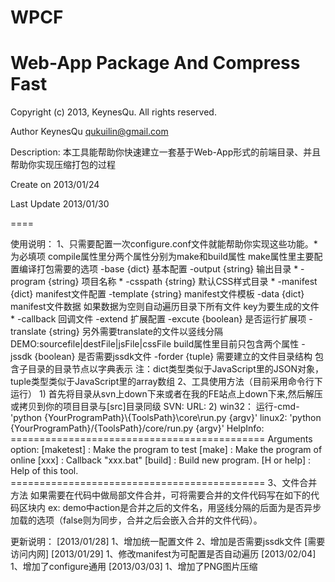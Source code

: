 WPCF
====

Web-App Package And Compress Fast
====

Copyright (c) 2013, KeynesQu. All rights reserved.

Author KeynesQu <qukuilin@gmail.com>

Description: 本工具能帮助你快速建立一套基于Web-App形式的前端目录、并且帮助你实现压缩打包的过程

Create on 2013/01/24

Last Update 2013/01/30

====

使用说明：
	1、只需要配置一次configure.conf文件就能帮助你实现这些功能。* 为必填项
		compile属性里分两个属性分别为make和build属性
		make属性里主要配置编译打包需要的选项
			-base {dict} 基本配置
				-output {string} 输出目录 *
				-program {string} 项目名称 *
				-csspath {string} 默认CSS样式目录 *
				-manifest {dict} manifest文件配置
					-template {string} manifest文件模板
					-data {dict} manifest文件数据 如果数据为空则自动遍历目录下所有文件 key为要生成的文件 *
				-callback 回调文件
			-extend 扩展配置
				-excute {boolean} 是否运行扩展项
				-translate {string} 另外需要translate的文件以竖线分隔 DEMO:sourcefile|destFile|jsFile|cssFile
		build属性里目前只包含两个属性
			-jssdk {boolean} 是否需要jssdk文件
			-forder {tuple} 需要建立的文件目录结构 包含子目录的目录节点以字典表示
		注：dict类型类似于JavaScript里的JSON对象，tuple类型类似于JavaScript里的array数组
	2、工具使用方法（目前采用命令行下运行）
		1) 首先将目录从svn上down下来或者在我的FE站点上down下来,然后解压或拷贝到你的项目目录与[src]目录同级
			SVN:
			URL:
		2) win32：
			运行-cmd-'python {YourProgramPath}\\{ToolsPath}\core\run.py {argv}'
		   linux2:
		   	'python {YourProgramPath}/{ToolsPath}/core/run.py {argv}'
		   HelpInfo:
		   	============================================
			Arguments option:
			[maketest]      : Make the program to test
			[make]          : Make the program of online
			                [xxx]   : Callback "xxx.bat"
			[build]         : Build new program.
			[H or help]     : Help of this tool.
			============================================
	3、文件合并方法
		如果需要在代码中做局部文件合并，可将需要合并的文件代码写在如下的代码区块内
		ex:
			<!-- Rule:[name|async] identification -->
			<!-- [action|false] combinestart -->
			<script src="modules/datamodel.js"></script>
			<script src="modules/controller.js"></script>
			<!-- combineend -->
		demo中action是合并之后的文件名，用竖线分隔的后面为是否异步加载的选项（false则为同步，合并之后会嵌入合并的文件代码）。

更新说明：
	[2013/01/28]
	1、增加统一配置文件
	2、增加是否需要jssdk文件 [需要访问内网]
	[2013/01/29]
	1、修改manifest为可配置是否自动遍历
	[2013/02/04]
	1、增加了configure通用
	[2013/03/03]
	1、增加了PNG图片压缩
